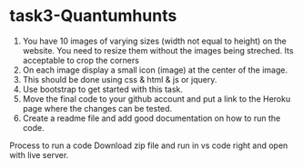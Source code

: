 # task3-Quantumhunts
1. You have 10 images of varying sizes (width not equal to height) on the website. You need to resize them without the images being streched. Its acceptable to crop the corners
2. On each image display a small icon (image) at the center of the image.
3. This should be done using css & html & js or jquery.
4. Use bootstrap to get started with this task.
5. Move the final code to your github account and put a link to the Heroku page where the changes can be tested.
6. Create a readme file and add good documentation on how to run the code.



Process to run a code 
Download zip file and run in vs code 
right and open with live server.
